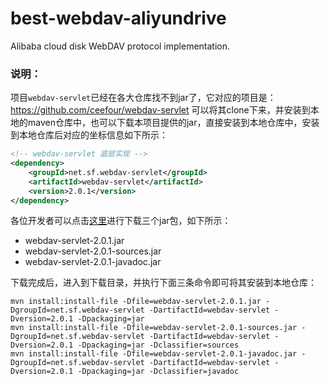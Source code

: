 # best-webdav-aliyundrive
Alibaba cloud disk WebDAV protocol implementation.

### 说明：
项目`webdav-servlet`已经在各大仓库找不到jar了，它对应的项目是：https://github.com/ceefour/webdav-servlet
可以将其clone下来，并安装到本地的maven仓库中，也可以下载本项目提供的jar，直接安装到本地仓库中，安装到本地仓库后对应的坐标信息如下所示：
```xml
<!-- webdav-servlet 底层实现 -->
<dependency>
    <groupId>net.sf.webdav-servlet</groupId>
    <artifactId>webdav-servlet</artifactId>
    <version>2.0.1</version>
</dependency>
```
各位开发者可以点击[这里](https://www.aliyundrive.com/s/Rd419RWgUYo)进行下载三个jar包，如下所示：

- webdav-servlet-2.0.1.jar
- webdav-servlet-2.0.1-sources.jar
- webdav-servlet-2.0.1-javadoc.jar

下载完成后，进入到下载目录，并执行下面三条命令即可将其安装到本地仓库：
```shell
mvn install:install-file -Dfile=webdav-servlet-2.0.1.jar -DgroupId=net.sf.webdav-servlet -DartifactId=webdav-servlet -Dversion=2.0.1 -Dpackaging=jar
mvn install:install-file -Dfile=webdav-servlet-2.0.1-sources.jar -DgroupId=net.sf.webdav-servlet -DartifactId=webdav-servlet -Dversion=2.0.1 -Dpackaging=jar -Dclassifier=sources
mvn install:install-file -Dfile=webdav-servlet-2.0.1-javadoc.jar -DgroupId=net.sf.webdav-servlet -DartifactId=webdav-servlet -Dversion=2.0.1 -Dpackaging=jar -Dclassifier=javadoc
```
